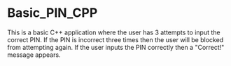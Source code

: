 # Basic_PIN_CPP

This is a basic C++ application where the user has 3 attempts to input the correct PIN. If the PIN is incorrect three times then the user will be blocked from attempting again. If the user inputs the PIN correctly then a "Correct!" message appears. 
